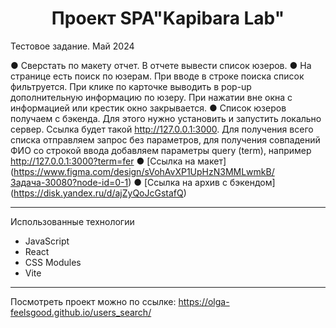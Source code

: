 <h1 align="center">Проект SPA"Kapibara Lab"</h1>

Тестовое задание. Май 2024

●	Сверстать по макету отчет. В отчете вывести список юзеров. 
●	На странице есть поиск по юзерам. При вводе в строке поиска список фильтруется.  При клике по карточке выводить в pop-up дополнительную информацию по юзеру. При нажатии вне окна с информацией или крестик окно закрывается.
●	Список юзеров получаем с бэкенда. Для этого нужно установить  и запустить локально сервер. Ссылка будет такой http://127.0.0.1:3000. Для получения всего списка отправляем запрос без параметров, для получения совпадений ФИО со строкой ввода добавляем параметры query (term), например http://127.0.0.1:3000?term=fer
●	[Ссылка на макет] (https://www.figma.com/design/sVohAvXP1UpHzN3MMLwmkB/Задача-30080?node-id=0-1)
●	[Ссылка на архив с бэкендом] (https://disk.yandex.ru/d/ajZyQoJcGstafQ)


********
Использованные технологии

* JavaScript
* React
* CSS Modules
* Vite

*******
Посмотреть проект можно по ссылке: https://olga-feelsgood.github.io/users_search/
